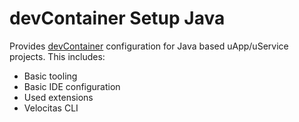 # devContainer Setup Java

Provides [devContainer](https://containers.dev/) configuration for Java based uApp/uService projects.
This includes:

* Basic tooling
* Basic IDE configuration
* Used extensions
* Velocitas CLI
